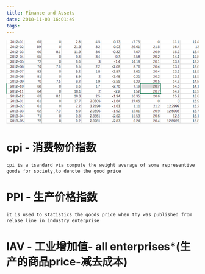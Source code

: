 ```yaml
---
title: Finance and Assets
date: 2018-11-08 16:01:49
tags:
---
```

![finance](https://github.com/oxfordyang2016/imagesforweb/blob/master/fin.png)


# cpi - 消费物价指数
```
cpi is a tsandard via compute the weight average of some representive  goods for society,to denote the good price
```

# PPI - 生产价格指数
```
it is used to statistics the goods price when thy was published from relase line in industry enterprise

```
# IAV - 工业增加值- all enterprises*(生产的商品price-减去成本)
